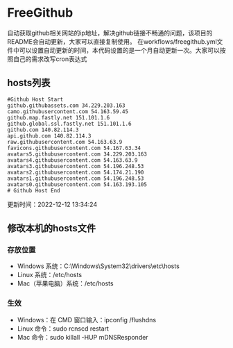 # FreeGithub
自动获取github相关网站的ip地址，解决github链接不畅通的问题，该项目的README会自动更新，大家可以直接复制使用。
在workflows/freegithub.yml文件中可以设置自动更新的时间，本代码设置的是一个月自动更新一次。大家可以按照自己的需求改写cron表达式

## hosts列表
```base
#Github Host Start
github.githubassets.com 34.229.203.163
camo.githubusercontent.com 54.163.59.45
github.map.fastly.net 151.101.1.6
github.global.ssl.fastly.net 151.101.1.6
github.com 140.82.114.3
api.github.com 140.82.114.3
raw.githubusercontent.com 54.163.63.9
favicons.githubusercontent.com 54.167.63.34
avatars5.githubusercontent.com 34.229.203.163
avatars4.githubusercontent.com 54.163.63.9
avatars3.githubusercontent.com 54.196.248.53
avatars2.githubusercontent.com 54.174.21.190
avatars1.githubusercontent.com 54.196.248.53
avatars0.githubusercontent.com 54.163.193.105
# Github Host End
```

更新时间：2022-12-12 13:34:24

## 修改本机的hosts文件
### 存放位置
* Windows 系统：C:\Windows\System32\drivers\etc\hosts
* Linux 系统：/etc/hosts
* Mac（苹果电脑）系统：/etc/hosts

### 生效
* Windows：在 CMD 窗口输入：ipconfig /flushdns
* Linux 命令：sudo rcnscd restart
* Mac 命令：sudo killall -HUP mDNSResponder